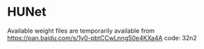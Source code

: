 # HUNet
Available weight files are temporarily available from <https://pan.baidu.com/s/1y0-pbtCCwLnng50e4KXa4A> code: 32n2 
